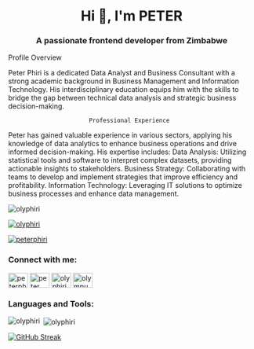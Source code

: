 # 
# 
# 


<h1 align="center">Hi 👋, I'm PETER</h1>

<h3 align="center">A passionate frontend developer from Zimbabwe</h3>
                             Profile Overview
                             
Peter Phiri is a dedicated Data Analyst and Business Consultant with a strong academic background in Business Management and Information Technology. His interdisciplinary education equips him with the skills to bridge the gap between technical data analysis and strategic business decision-making.

                           Professional Experience

Peter has gained valuable experience in various sectors, applying his knowledge of data analytics to enhance business operations and drive informed decision-making. His expertise includes:
Data Analysis: Utilizing statistical tools and software to interpret complex datasets, providing actionable insights to stakeholders.
Business Strategy: Collaborating with teams to develop and implement strategies that improve efficiency and profitability.
Information Technology: Leveraging IT solutions to optimize business processes and enhance data management.

<p align="left"> <img src="https://komarev.com/ghpvc/?username=olyphiri&label=Profile%20views&color=0e75b6&style=flat" alt="olyphiri" /> </p>

<p align="left"> <a href="https://github.com/ryo-ma/github-profile-trophy"><img src="https://github-profile-trophy.vercel.app/?username=olyphiri" alt="olyphiri" /></a> </p>

<p align="left"> <a href="https://twitter.com/peterphiri" target="blank"><img src="https://img.shields.io/twitter/follow/peterphiri?logo=twitter&style=for-the-badge" alt="peterphiri" /></a> </p>

<h3 align="left">Connect with me:</h3>
<p align="left">
<a href="https://twitter.com/peterphiri" target="blank"><img align="center" src="https://raw.githubusercontent.com/rahuldkjain/github-profile-readme-generator/master/src/images/icons/Social/twitter.svg" alt="peterphiri" height="30" width="40" /></a>
<a href="https://linkedin.com/in/peter phiri" target="blank"><img align="center" src="https://raw.githubusercontent.com/rahuldkjain/github-profile-readme-generator/master/src/images/icons/Social/linked-in-alt.svg" alt="peter phiri" height="30" width="40" /></a>
<a href="https://codesandbox.com/olyphiri" target="blank"><img align="center" src="https://raw.githubusercontent.com/rahuldkjain/github-profile-readme-generator/master/src/images/icons/Social/codesandbox.svg" alt="olyphiri" height="30" width="40" /></a>
<a href="https://fb.com/olympusphiri" target="blank"><img align="center" src="https://raw.githubusercontent.com/rahuldkjain/github-profile-readme-generator/master/src/images/icons/Social/facebook.svg" alt="olympusphiri" height="30" width="40" /></a>
</p>

<h3 align="left">Languages and Tools:</h3>

<p><img align="left" src="https://github-readme-stats.vercel.app/api/top-langs?username=olyphiri&show_icons=true&locale=en&layout=compact" alt="olyphiri" /></p>

<p>&nbsp;<img align="center" src="https://github-readme-stats.vercel.app/api?username=olyphiri&show_icons=true&locale=en" alt="olyphiri" /></p>

[![GitHub Streak](https://github-readme-streak-stats.herokuapp.com?user=olyphiri&theme=material-palenight&hide_border=true&border_radius=4.7&date_format=M%20j%5B%2C%20Y%5D)](https://git.io/streak-stats)
